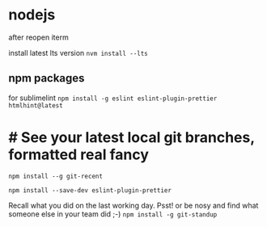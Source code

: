 # nodejs

after reopen iterm


install latest lts version
```nvm install --lts```

## npm packages
for sublimelint
```npm install -g eslint eslint-plugin-prettier htmlhint@latest```

# # See your latest local git branches, formatted real fancy
```npm install --g git-recent```

```npm install --save-dev eslint-plugin-prettier```

Recall what you did on the last working day. Psst! or be nosy and find what someone else in your team did ;-)
```npm install -g git-standup```
